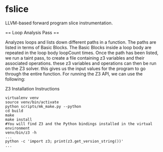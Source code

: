 # fslice
LLVM-based forward program slice instrumentation.

== Loop Analysis Pass == 

Analyzes loops and lists down different paths in a function. The paths are listed in terms of Basic Blocks. The Basic Blocks
inside a loop body are repeated in the loop body loopCount times. Once the path has been listed, we run a taint pass, to create
a file containing z3 variables and their associated operations.
these z3 variables and operations can then be run on the Z3 solver. this gives us the input values for the program to go through
the entire function.
For running the Z3 API, we can use the following:

Z3 Installation Instructions
```
virtualenv venv
source venv/bin/activate
python scripts/mk_make.py --python
cd build
make
make install
#You will find Z3 and the Python bindings installed in the virtual environment
venv/bin/z3 -h
...
python -c 'import z3; print(z3.get_version_string())'
...
```
